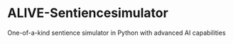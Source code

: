 # ALIVE-Sentiencesimulator
One-of-a-kind sentience simulator in Python with advanced AI capabilities
